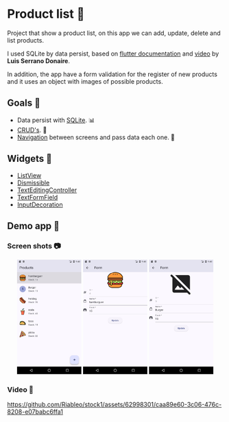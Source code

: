 # Product list 📝

Project that show a product list, on this app we can add, update, delete and list products.

I used SQLite by data persist, based on [flutter documentation](https://docs.flutter.dev/cookbook/persistence/sqlite#1-add-the-dependencies "Link to example") and [video](https://www.youtube.com/watch?v=LLYoryuCOlM&list=PLAMfQH2NKM_sm2RZz_IWOGGRpTihdujgq&index=17 "Link to video") by **Luis Serrano Donaire**.

In addition, the app have a form validation for the register of new products and it uses an object with images of possible products.

## Goals 🎯

- Data persist with [SQLite](https://www.sqlite.org/docs.html "Doc about SQLite"). 📊
- [CRUD's](https://www.freecodecamp.org/news/crud-operations-explained/ "Explanation about CRUD"). 📝
- [Navigation](https://docs.flutter.dev/cookbook/navigation/navigation-basics "Doc about Navigator widget") between screens and pass data each one. 🚢

## Widgets 🔎

- [ListView](https://api.flutter.dev/flutter/widgets/ListView-class.html "Doc about ListView widget")
- [Dismissible](https://api.flutter.dev/flutter/widgets/Dismissible-class.html "Doc about Dismissible widget")
- [TextEditingController](https://api.flutter.dev/flutter/widgets/TextEditingController-class.html "Doc about TextEditingController")
- [TextFormField](https://api.flutter.dev/flutter/material/TextFormField-class.html "Doc about TextFormField")
- [InputDecoration](https://api.flutter.dev/flutter/material/TextFormField-class.html "Doc about InputDecoration")

## Demo app 📱

### Screen shots 📷

<p align="center">
    <img src="assets/img/main1.png" alt="Screen with prods" style="width: 150px;">
    <img src="assets/img/imageprod.png" alt="Screen with prod selected" style="width: 150px;">
    <img src="assets/img/noimage.png" alt="Screen without prod image" style="width: 150px;">
</p>

### Video 🎥
https://github.com/Riableo/stock1/assets/62998301/caa89e60-3c06-476c-8208-e07babc6ffa1

